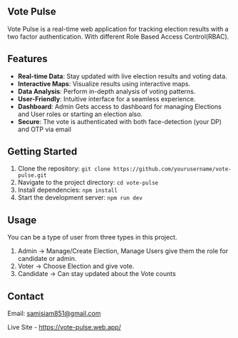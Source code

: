 ## Vote Pulse

Vote Pulse is a real-time web application for tracking election results with a two factor authentication.
With different Role Based Access Control(RBAC).


## Features

- **Real-time Data**: Stay updated with live election results and voting data.
- **Interactive Maps**: Visualize results using interactive maps.
- **Data Analysis**: Perform in-depth analysis of voting patterns.
- **User-Friendly**: Intuitive interface for a seamless experience.
- **Dashboard**: Admin Gets access to dashboard for managing Elections and User roles or starting an election also.
- **Secure**: The vote is authenticated with both face-detection (your DP) and OTP via email

## Getting Started

1. Clone the repository: `git clone https://github.com/yourusername/vote-pulse.git`
2. Navigate to the project directory: `cd vote-pulse`
3. Install dependencies: `npm install`
4. Start the development server: `npm run dev`



## Usage
You can be a type of user from three types in this project.
1. Admin -> Manage/Create Election, Manage Users give them the role for candidate or admin.
2. Voter -> Choose Election and give vote.  
3. Candidate -> Can stay updated about the Vote counts






## Contact

Email: [samisiam851@gmail.com](samisiam851@gmail.com)

Live Site - https://vote-pulse.web.app/
